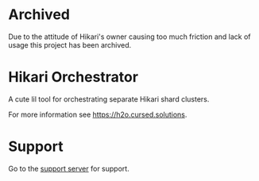 # Archived

Due to the attitude of Hikari's owner causing too much friction and lack of usage this project has been archived.

# Hikari Orchestrator

A cute lil tool for orchestrating separate Hikari shard clusters.

For more information see <https://h2o.cursed.solutions>.

# Support

Go to the [support server](https://discord.gg/bZ7BrYJ63g) for support.
